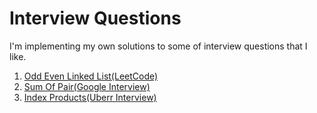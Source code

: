 # Interview Questions

I'm implementing my own solutions to some of interview questions that I like.

1) [Odd Even Linked List(LeetCode)](OddEvenLinkedList)  
2) [Sum Of Pair(Google Interview)](SumOfPair)
3) [Index Products(Uberr Interview)](IndexProduct)  
